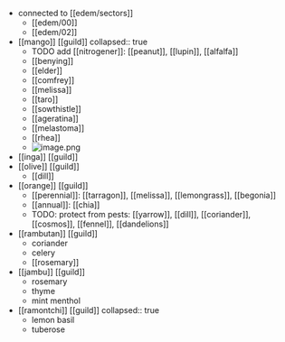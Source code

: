 - connected to [[edem/sectors]]
	- [[edem/00]]
	- [[edem/02]]
- [[mango]] [[guild]]
  collapsed:: true
	- TODO add [[nitrogener]]: [[peanut]], [[lupin]], [[alfalfa]]
	- [[benying]]
	- [[elder]]
	- [[comfrey]]
	- [[melissa]]
	- [[taro]]
	- [[sowthistle]]
	- [[ageratina]]
	- [[melastoma]]
	- [[rhea]]
	- ![image.png](../assets/image_1713768725210_0.png)
- [[inga]] [[guild]]
- [[olive]] [[guild]]
	- [[dill]]
- [[orange]] [[guild]]
	- [[perennial]]: [[tarragon]], [[melissa]], [[lemongrass]], [[begonia]]
	- [[annual]]: [[chia]]
	- TODO: protect from pests: [[yarrow]], [[dill]], [[coriander]], [[cosmos]], [[fennel]], [[dandelions]]
- [[rambutan]] [[guild]]
	- coriander
	- celery
	- [[rosemary]]
- [[jambu]] [[guild]]
	- rosemary
	- thyme
	- mint menthol
- [[ramontchi]] [[guild]]
  collapsed:: true
	- lemon basil
	- tuberose